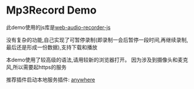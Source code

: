 # Mp3Record Demo

此demo使用的js库是[web-audio-recorder-js](https://github.com/higuma/web-audio-recorder-js)

没有复杂的功能,自己实现了可暂停录制(即录制一会后暂停一段时间,再继续录制,最后还是形成一份数据),支持下载和播放

本demo使用了较高级的语法,请用较新的浏览器打开。
因为涉及到摄像头和麦克风,所以需要起https的服务

推荐插件启动本地服务插件:
[anywhere](https://www.npmjs.com/package/anywhere)
